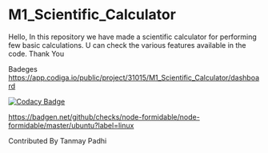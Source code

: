 # M1_Scientific_Calculator
Hello,
In this repository we have made a scientific calculator for performing few basic calculations.
U can check the various features available in the code.
Thank You


Badeges
https://app.codiga.io/public/project/31015/M1_Scientific_Calculator/dashboard

[![Codacy Badge](https://app.codacy.com/project/badge/Grade/e75128e1c1a54bd7b7bf1ad1eaa1fe78)](https://www.codacy.com/gh/tanmaypadhi08/M1_Scientific_Calculator/dashboard?utm_source=github.com&amp;utm_medium=referral&amp;utm_content=tanmaypadhi08/M1_Scientific_Calculator&amp;utm_campaign=Badge_Grade)

https://badgen.net/github/checks/node-formidable/node-formidable/master/ubuntu?label=linux



Contributed By Tanmay Padhi
